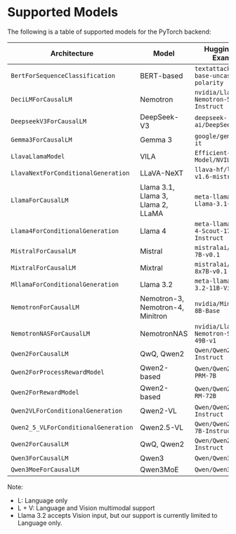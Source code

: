 # Supported Models

The following is a table of supported models for the PyTorch backend:

| Architecture                         | Model                              | HuggingFace Example                          | Modality |
| ------------------------------------ | ---------------------------------- | -------------------------------------------- | -------- |
| `BertForSequenceClassification`      | BERT-based                         | `textattack/bert-base-uncased-yelp-polarity` | L        |
| `DeciLMForCausalLM`                  | Nemotron                           | `nvidia/Llama-3_1-Nemotron-51B-Instruct`     | L        |
| `DeepseekV3ForCausalLM`              | DeepSeek-V3                        | `deepseek-ai/DeepSeek-V3 `                   | L        |
| `Gemma3ForCausalLM`                  | Gemma 3                            | `google/gemma-3-1b-it`                       | L        |
| `LlavaLlamaModel`                    | VILA                               | `Efficient-Large-Model/NVILA-8B`             | L + V    |
| `LlavaNextForConditionalGeneration`  | LLaVA-NeXT                         | `llava-hf/llava-v1.6-mistral-7b-hf`          | L + V    |
| `LlamaForCausalLM`                   | Llama 3.1, Llama 3, Llama 2, LLaMA | `meta-llama/Meta-Llama-3.1-70B`              | L        |
| `Llama4ForConditionalGeneration`     | Llama 4                            | `meta-llama/Llama-4-Scout-17B-16E-Instruct`  | L        |
| `MistralForCausalLM`                 | Mistral                            | `mistralai/Mistral-7B-v0.1`                  | L        |
| `MixtralForCausalLM`                 | Mixtral                            | `mistralai/Mixtral-8x7B-v0.1`                | L        |
| `MllamaForConditionalGeneration`     | Llama 3.2                          | `meta-llama/Llama-3.2-11B-Vision`            | L        |
| `NemotronForCausalLM`                | Nemotron-3, Nemotron-4, Minitron   | `nvidia/Minitron-8B-Base`                    | L        |
| `NemotronNASForCausalLM`             | NemotronNAS                        | `nvidia/Llama-3_3-Nemotron-Super-49B-v1`     | L        |
| `Qwen2ForCausalLM`                   | QwQ, Qwen2                         | `Qwen/Qwen2-7B-Instruct`                     | L        |
| `Qwen2ForProcessRewardModel`         | Qwen2-based                        | `Qwen/Qwen2.5-Math-PRM-7B`                   | L        |
| `Qwen2ForRewardModel`                | Qwen2-based                        | `Qwen/Qwen2.5-Math-RM-72B`                   | L        |
| `Qwen2VLForConditionalGeneration`    | Qwen2-VL                           | `Qwen/Qwen2-VL-7B-Instruct`                  | L + V    |
| `Qwen2_5_VLForConditionalGeneration` | Qwen2.5-VL                         | `Qwen/Qwen2.5-VL-7B-Instruct`                | L + V    |
| `Qwen2ForCausalLM`                   | QwQ, Qwen2                         | `Qwen/Qwen2-7B-Instruct`                     | L        |
| `Qwen3ForCausalLM`                   | Qwen3                              | `Qwen/Qwen3-8B`                              | L        |
| `Qwen3MoeForCausalLM`                | Qwen3MoE                           | `Qwen/Qwen3-30B-A3B`                         | L        |

Note:
- L: Language only
- L + V: Language and Vision multimodal support
- Llama 3.2 accepts Vision input, but our support is currently limited to Language only.

